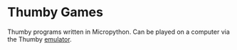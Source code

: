# Thumby Games

Thumby programs written in Micropython. Can be played on a computer via the Thumby [emulator](https://code.thumby.us/).

